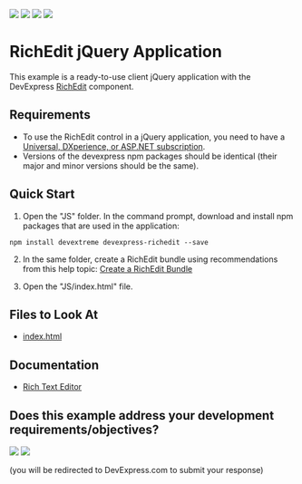 <!-- default badges list -->
![](https://img.shields.io/endpoint?url=https://codecentral.devexpress.com/api/v1/VersionRange/269037834/20.1.3%2B)
[![](https://img.shields.io/badge/Open_in_DevExpress_Support_Center-FF7200?style=flat-square&logo=DevExpress&logoColor=white)](https://supportcenter.devexpress.com/ticket/details/T895958)
[![](https://img.shields.io/badge/📖_How_to_use_DevExpress_Examples-e9f6fc?style=flat-square)](https://docs.devexpress.com/GeneralInformation/403183)
[![](https://img.shields.io/badge/💬_Leave_Feedback-feecdd?style=flat-square)](#does-this-example-address-your-development-requirementsobjectives)
<!-- default badges end -->
# RichEdit jQuery Application

This example is a ready-to-use client jQuery application with the DevExpress [RichEdit](https://docs.devexpress.com/AspNetCore/400373/office-inspired-controls/controls/rich-edit) component.

## Requirements
* To use the RichEdit control in a jQuery application, you need to have a [Universal, DXperience, or ASP.NET subscription](https://www.devexpress.com/buy/net/).
* Versions of the devexpress npm packages should be identical (their major and minor versions should be the same).

## Quick Start

1. Open the "JS" folder. In the command prompt, download and install npm packages that are used in the application:

```
npm install devextreme devexpress-richedit --save
```

2. In the same folder, create a RichEdit bundle using recommendations from this help topic: [Create a RichEdit Bundle](https://docs.devexpress.com/AspNetCore/401721/office-inspired-controls/get-started/richedit-bundle#create-a-richedit-bundle)

3. Open the "JS/index.html" file.

<!-- default file list -->
## Files to Look At

* [index.html](./JS/index.html)
<!-- default file list end -->

## Documentation

- [Rich Text Editor](https://docs.devexpress.com/AspNetCore/400373/rich-edit)
<!-- feedback -->
## Does this example address your development requirements/objectives?

[<img src="https://www.devexpress.com/support/examples/i/yes-button.svg"/>](https://www.devexpress.com/support/examples/survey.xml?utm_source=github&utm_campaign=richedit-jquery-app&~~~was_helpful=yes) [<img src="https://www.devexpress.com/support/examples/i/no-button.svg"/>](https://www.devexpress.com/support/examples/survey.xml?utm_source=github&utm_campaign=richedit-jquery-app&~~~was_helpful=no)

(you will be redirected to DevExpress.com to submit your response)
<!-- feedback end -->
